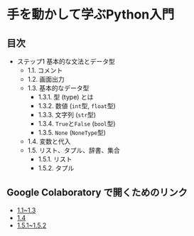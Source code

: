 # 手を動かして学ぶPython入門
  
## 目次

* ステップ1 基本的な文法とデータ型
  * 1.1. コメント
  * 1.2. 画面出力
  * 1.3. 基本的なデータ型
    * 1.3.1. 型 (type) とは
    * 1.3.2. 数値 (`int`型, `float`型)
    * 1.3.3. 文字列 (`str`型)
    * 1.3.4. `True`と`False` (`bool`型)
    * 1.3.5. `None` (`NoneType`型)
  * 1.4. 変数と代入
  * 1.5. リスト、タプル、辞書、集合
    * 1.5.1. リスト
    * 1.5.2. タプル

## Google Colaboratory で開くためのリンク

* [1.1~1.3](https://colab.research.google.com/github/murakami-fl/python-intro-hands-on-sample/blob/master/%E6%89%8B%E3%82%92%E5%8B%95%E3%81%8B%E3%81%97%E3%81%A6%E5%AD%A6%E3%81%B6Python%E5%85%A5%E9%96%80_(1-1~1-3).ipynb)
* [1.4](https://colab.research.google.com/github/murakami-fl/python-intro-hands-on-sample/blob/master/%E6%89%8B%E3%82%92%E5%8B%95%E3%81%8B%E3%81%97%E3%81%A6%E5%AD%A6%E3%81%B6Python%E5%85%A5%E9%96%80_(1-4).ipynb)
* [1.5.1~1.5.2](https://colab.research.google.com/github/murakami-fl/python-intro-hands-on-sample/blob/master/%E6%89%8B%E3%82%92%E5%8B%95%E3%81%8B%E3%81%97%E3%81%A6%E5%AD%A6%E3%81%B6Python%E5%85%A5%E9%96%80_(1-5-1~1-5-2).ipynb)

